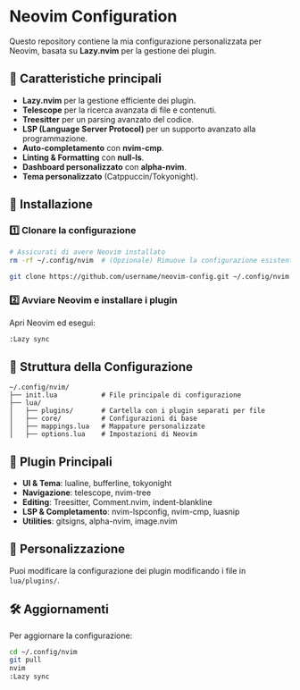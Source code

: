 # Neovim Configuration

Questo repository contiene la mia configurazione personalizzata per Neovim, basata su **Lazy.nvim** per la gestione dei plugin.

## 📌 Caratteristiche principali
- **Lazy.nvim** per la gestione efficiente dei plugin.
- **Telescope** per la ricerca avanzata di file e contenuti.
- **Treesitter** per un parsing avanzato del codice.
- **LSP (Language Server Protocol)** per un supporto avanzato alla programmazione.
- **Auto-completamento** con **nvim-cmp**.
- **Linting & Formatting** con **null-ls**.
- **Dashboard personalizzato** con **alpha-nvim**.
- **Tema personalizzato** (Catppuccin/Tokyonight).

## 🚀 Installazione

### 1️⃣ Clonare la configurazione
```bash
# Assicurati di avere Neovim installato
rm -rf ~/.config/nvim  # (Opzionale) Rimuove la configurazione esistente

git clone https://github.com/username/neovim-config.git ~/.config/nvim
```

### 2️⃣ Avviare Neovim e installare i plugin
Apri Neovim ed esegui:
```vim
:Lazy sync
```

## 🔧 Struttura della Configurazione
```
~/.config/nvim/
├── init.lua           # File principale di configurazione
├── lua/
│   ├── plugins/       # Cartella con i plugin separati per file
│   ├── core/          # Configurazioni di base
│   ├── mappings.lua   # Mappature personalizzate
│   ├── options.lua    # Impostazioni di Neovim
```

## 📜 Plugin Principali
- **UI & Tema**: lualine, bufferline, tokyonight
- **Navigazione**: telescope, nvim-tree
- **Editing**: Treesitter, Comment.nvim, indent-blankline
- **LSP & Completamento**: nvim-lspconfig, nvim-cmp, luasnip
- **Utilities**: gitsigns, alpha-nvim, image.nvim

## 📌 Personalizzazione
Puoi modificare la configurazione dei plugin modificando i file in `lua/plugins/`.

## 🛠 Aggiornamenti
Per aggiornare la configurazione:
```bash
cd ~/.config/nvim
git pull
nvim
:Lazy sync
```


